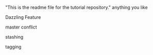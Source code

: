 "This is the readme file for the tutorial repository."
anything you like

Dazzling Feature

master conflict

stashing

tagging

